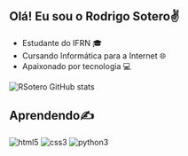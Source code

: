 ## Olá! Eu sou o Rodrigo Sotero✌️

- Estudante do IFRN 🎓
- Cursando Informática para a Internet 🌐
- Apaixonado por tecnologia 💻

![RSotero GitHub stats](https://github-readme-stats.vercel.app/api?username=RdGXyz&show_icons=true&theme=synthwave)

## Aprendendo✍️
<div style="display: inline_block">
    <img align="center" alt="html5" src="https://img.shields.io/badge/HTML5-E34F26?style=for-the-badge&logo=html5&logoColor=white" />
    <img align="center" alt="css3" src="https://img.shields.io/badge/CSS3-1572B6?style=for-the-badge&logo=css3&logoColor=white" />
    <img align="center" alt="python3" src="https://img.shields.io/badge/Python-14354C?style=for-the-badge&logo=python&logoColor=white" />
<div> 

